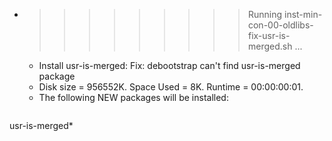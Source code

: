 * >>>>>>>>> Running inst-min-con-00-oldlibs-fix-usr-is-merged.sh ...
  * Install usr-is-merged: Fix: debootstrap can't find usr-is-merged package
  * Disk size = 956552K. Space Used = 8K. Runtime = 00:00:00:01.
  * The following NEW packages will be installed:
  ```bash
usr-is-merged*
  ```
